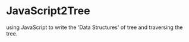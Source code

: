 # JavaScript2Tree
using JavaScript to write the 'Data Structures' of tree and traversing the  tree.
